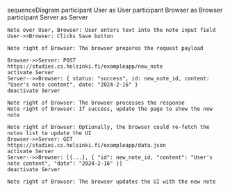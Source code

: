 sequenceDiagram
    participant User as User
    participant Browser as Browser
    participant Server as Server

    Note over User, Browser: User enters text into the note input field
    User->>Browser: Clicks Save button

    Note right of Browser: The browser prepares the request payload

    Browser->>Server: POST https://studies.cs.helsinki.fi/exampleapp/new_note
    activate Server
    Server-->>Browser: { status: "success", id: new_note_id, content: "User's note content", date: "2024-2-16" }
    deactivate Server

    Note right of Browser: The browser processes the response
    Note right of Browser: If success, update the page to show the new note

    Note right of Browser: Optionally, the browser could re-fetch the notes list to update the UI
    Browser->>Server: GET https://studies.cs.helsinki.fi/exampleapp/data.json
    activate Server
    Server-->>Browser: [{...}, { "id": new_note_id, "content": "User's note content", "date": "2024-2-16" }]
    deactivate Server

    Note right of Browser: The browser updates the UI with the new note


